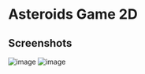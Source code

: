# Asteroids Game 2D

## Screenshots
![image](https://github.com/Sedhupathi1411/asteroids-game/assets/53770337/fa433320-c98d-4fc5-81fd-f02fa125f5f3)
![image](https://github.com/Sedhupathi1411/asteroids-game/assets/53770337/1a696646-e199-4b12-bd1e-dc4b7b01d8d7)
